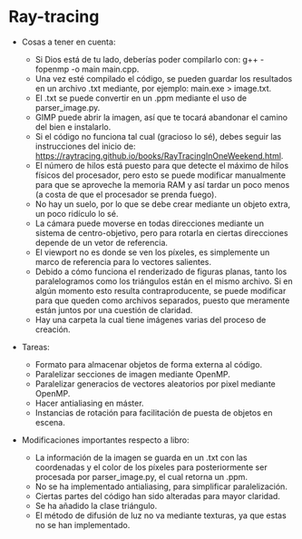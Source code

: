 # Ray-tracing

- Cosas a tener en cuenta:
    * Si Dios está de tu lado, deberías poder compilarlo con: g++ -fopenmp -o main main.cpp.
    * Una vez esté compilado el código, se pueden guardar los resultados en un archivo .txt mediante, por ejemplo: main.exe > image.txt.
    * El .txt se puede convertir en un .ppm mediante el uso de parser_image.py.
    * GIMP puede abrir la imagen, así que te tocará abandonar el camino del bien e instalarlo.
    * Si el código no funciona tal cual (gracioso lo sé), debes seguir las instrucciones del inicio de: https://raytracing.github.io/books/RayTracingInOneWeekend.html.
    * El número de hilos está puesto para que detecte el máximo de hilos físicos del procesador, pero esto se puede modificar manualmente para que se aproveche la memoria RAM y así tardar un poco menos (a costa de que el procesador se prenda fuego).
    * No hay un suelo, por lo que se debe crear mediante un objeto extra, un poco ridículo lo sé.
    * La cámara puede moverse en todas direcciones mediante un sistema de centro-objetivo, pero para rotarla en ciertas direcciones depende de un vetor de referencia.
    * El viewport no es donde se ven los píxeles, es simplemente un marco de referencia para lo vectores salientes.
    * Debido a cómo funciona el renderizado de figuras planas, tanto los paralelogramos como los triángulos están en el mismo archivo. Si en algún momento esto resulta contraproducente, se puede modificar para que queden como archivos separados, puesto que meramente están juntos por una cuestión de claridad.
    * Hay una carpeta la cual tiene imágenes varias del proceso de creación.

- Tareas:
    * Formato para almacenar objetos de forma externa al código.
    * Paralelizar secciones de imagen mediante OpenMP.
    * Paralelizar generacios de vectores aleatorios por pixel mediante OpenMP.
    * Hacer antialiasing en máster.
    * Instancias de rotación para facilitación de puesta de objetos en escena.

- Modificaciones importantes respecto a libro:
    * La información de la imagen se guarda en un .txt con las coordenadas y el color de los píxeles para posteriormente ser procesada por parser_image.py, el cual retorna un .ppm.
    * No se ha implementado antialiasing, para simplificar paralelización.
    * Ciertas partes del código han sido alteradas para mayor claridad.
    * Se ha añadido la clase triángulo.
    * El método de difusión de luz no va mediante texturas, ya que estas no se han implementado.
